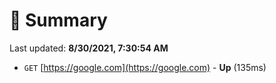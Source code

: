# 📖 Summary
Last updated: **8/30/2021, 7:30:54 AM**

- `GET` [https://google.com](https://google.com) - **Up** (135ms)
